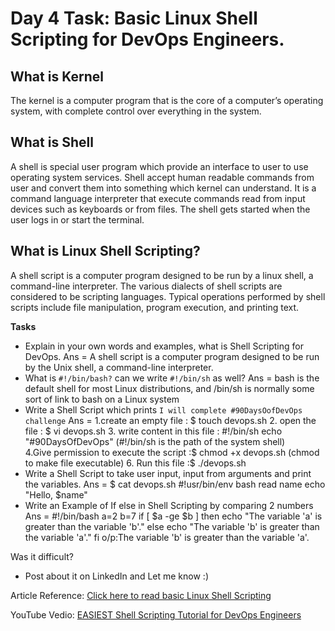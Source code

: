 # Day 4 Task: Basic Linux Shell Scripting for DevOps Engineers.

 ## What is Kernel

 The kernel is a computer program that is the core of a computer’s operating system, with complete control over everything in the system.
 
 ## What is Shell

 A shell is special user program which provide an interface to user to use operating system services. Shell accept human readable commands from user and convert them into something which kernel can understand. It is a command language interpreter that execute commands read from input devices such as keyboards or from files. The shell gets started when the user logs in or start the terminal.
 
 ## What is Linux Shell Scripting?

 A shell script is a computer program designed to be run by a linux shell, a command-line interpreter. The various dialects of shell scripts are considered to be scripting languages. Typical operations performed by shell scripts include file manipulation, program execution, and printing text.

 **Tasks**

 - Explain in your own words and examples, what is Shell Scripting for DevOps.
   Ans = A shell script is a computer program designed to be run by the Unix shell, a command-line interpreter.
 - What is `#!/bin/bash?` can we write `#!/bin/sh` as well?
   Ans = bash is the default shell for most Linux distributions, and /bin/sh is normally some sort of link to bash on a Linux system
 - Write a Shell Script which prints `I will complete #90DaysOofDevOps challenge`
   Ans = 1.create an empty file : $ touch devops.sh
         2. open the file : $ vi devops.sh
         3. write content in this file :  #!/bin/sh
                                          echo "#90DaysOfDevOps"
            (#!/bin/sh  is the path of the system shell)                              
         4.Give permission to execute the script :$ chmod +x devops.sh
         (chmod to make file executable)
         6. Run this file :$ ./devops.sh                                  
 - Write a Shell Script to take user input, input from arguments and print the variables.
   Ans = $ cat devops.sh
         #!usr/bin/env bash
          read name
          echo "Hello, $name"
 - Write an Example of If else in Shell Scripting by comparing 2 numbers
   Ans = #!/bin/bash
         a=2
         b=7
         if [ $a -ge $b ]
         then
         echo "The variable 'a' is greater than the variable 'b'."
         else
         echo "The variable 'b' is greater than the variable 'a'."
         fi
      o/p:The variable 'b' is greater than the variable 'a'.   

 Was it difficult?
 
 - Post about it on LinkedIn and Let me know :)

 Article Reference: [Click here to read basic Linux Shell Scripting](https://devopscube.com/linux-shell-scripting-for-devops/)

 YouTube Vedio: [EASIEST Shell Scripting Tutorial for DevOps Engineers](https://www.youtube.com/watch?v=_-D6gkRj7xc&list=PLlfy9GnSVerQr-Se9JRE_tZJk3OUoHCkh&index=3)

